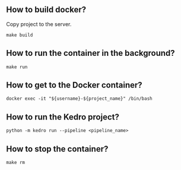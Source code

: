
## How to build docker?
Copy project to the server.
```shell
make build
```

## How to run the container in the background?
```shell
make run
```

## How to get to the Docker container?
```shell
docker exec -it "${username}-${project_name}" /bin/bash
```

## How to run the Kedro project?
```shell
python -m kedro run --pipeline <pipeline_name>
```

## How to stop the container?
```shell
make rm
```
